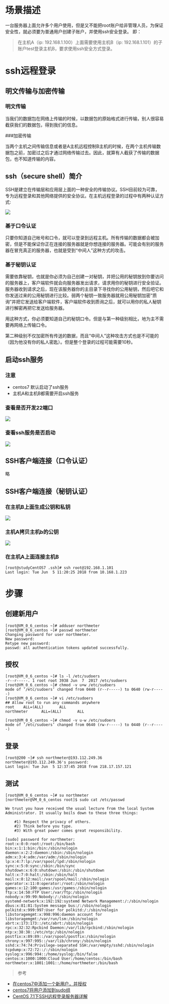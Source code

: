 
# 场景描述

一台服务器上面允许多个用户使用，但是又不能把root账户给非管理人员，为保证安全性，就必须要为普通用户创建子账户，并使用ssh安全登录。
即：

  > 在主机A（ip: 192.168.1.100）上面需要使用主机B（ip: 192.168.1.101）的子账户test登录主机B，要求使用ssh安全方式登录。

# ssh远程登录

## 明文传输与加密传输

### 明文传输

当我们的数据包在网络上传输的时候，以数据包的原始格式进行传输，别人很容易截获我们的数据包，得到我们的信息。

###加密传输

当两个主机之间传输信息或者是A主机远程控制B主机的时候，在两个主机传输数据包之前，加密过之后才通过网络传输过去。因此，就算有人截获了传输的数据包，也不知道传输的内容。

## ssh（secure shell）简介

SSH是建立在传输层和应用层上面的一种安全的传输协议。SSH目前较为可靠，专为远程登录和其他网络提供的安全协议。在主机远程登录的过程中有两种认证方式:

![](../image/centos7-new-users/021.png)

### 基于口令认证

只要你知道自己帐号和口令，就可以登录到远程主机。所有传输的数据都会被加密，但是不能保证你正在连接的服务器就是你想连接的服务器。可能会有别的服务器在冒充真正的服务器，也就是受到“中间人”这种方式的攻击。

### 基于秘钥认证

需要依靠秘钥，也就是你必须为自己创建一对秘钥，并把公用的秘钥放到你要访问的服务器上，客户端软件就会向服务器发出请求，请求用你的秘钥进行安全验证。服务器收到请求之后，现在该服务器你的主目录下寻找你的公用秘钥，然后吧它和你发送过来的公用秘钥进行比较。弱两个秘钥一致服务器就用公用秘钥加密“质询”并把它发送给客户端软件，客户端软件收到质询之后，就可以用你的私人秘钥进行解密再把它发送给服务器。

用这种方式，你必须要知道自己的秘钥口令。但是与第一种级别相比，地为主不需要再网络上传输口令。

第二种级别不仅加密所有传送的数据，而且“中间人”这种攻击方式也是不可能的（因为他没有你的私人密匙）。但是整个登录的过程可能需要10秒。

## 启动ssh服务

### 注意

- centos7 默认启动了ssh服务
- 主机A和主机B都需要开启ssh服务

### 查看是否开发22端口

![](../image/centos7-new-users/017.png)

### 查看ssh服务是否启动

![](../image/centos7-new-users/018.png)

## SSH客户端连接（口令认证）

略

## SSH客户端连接（秘钥认证）

### 在主机B上面生成公钥和私钥

![](../image/centos7-new-users/019.png)

### 主机A拷贝主机b的公钥

![](../image/centos7-new-users/020.png)


### 在主机A上面连接主机B

```shell
[root@studyCentOS7 .ssh]# ssh root@192.168.1.101
Last login: Tue Jun  5 11:20:25 2018 from 10.168.1.223
```

# 步骤

## 创建新用户

```shell
[root@VM_0_6_centos ~]# adduser northmeter
[root@VM_0_6_centos ~]# passwd northmeter
Changing password for user northmeter.
New password:
Retype new password:
passwd: all authentication tokens updated successfully.
```

## 授权

```shell
[root@VM_0_6_centos ~]# ls -l /etc/sudoers
-r--r-----. 1 root root 3938 Jun  7  2017 /etc/sudoers
[root@VM_0_6_centos ~]# chmod -v u+w /etc/sudoers
mode of ‘/etc/sudoers’ changed from 0440 (r--r-----) to 0640 (rw-r-----)
[root@VM_0_6_centos ~]# vi /etc/sudoers
## Allow root to run any commands anywhere
root    ALL=(ALL)       ALL
northmeter      ALL=(ALL)       ALL

[root@VM_0_6_centos ~]# chmod -v u-w /etc/sudoers
mode of ‘/etc/sudoers’ changed from 0640 (rw-r-----) to 0440 (r--r-----)
```

## 登录

```shell
[root@200 ~]# ssh northmeter@193.112.249.36
northmeter@193.112.249.36's password:
Last login: Tue Jun  5 12:37:45 2018 from 218.17.157.121
```

## 测试

```shell
[root@VM_0_6_centos ~]# su northmeter
[northmeter@VM_0_6_centos root]$ sudo cat /etc/passwd

We trust you have received the usual lecture from the local System
Administrator. It usually boils down to these three things:

    #1) Respect the privacy of others.
    #2) Think before you type.
    #3) With great power comes great responsibility.

[sudo] password for northmeter:
root:x:0:0:root:/root:/bin/bash
bin:x:1:1:bin:/bin:/sbin/nologin
daemon:x:2:2:daemon:/sbin:/sbin/nologin
adm:x:3:4:adm:/var/adm:/sbin/nologin
lp:x:4:7:lp:/var/spool/lpd:/sbin/nologin
sync:x:5:0:sync:/sbin:/bin/sync
shutdown:x:6:0:shutdown:/sbin:/sbin/shutdown
halt:x:7:0:halt:/sbin:/sbin/halt
mail:x:8:12:mail:/var/spool/mail:/sbin/nologin
operator:x:11:0:operator:/root:/sbin/nologin
games:x:12:100:games:/usr/games:/sbin/nologin
ftp:x:14:50:FTP User:/var/ftp:/sbin/nologin
nobody:x:99:99:Nobody:/:/sbin/nologin
systemd-network:x:192:192:systemd Network Management:/:/sbin/nologin
dbus:x:81:81:System message bus:/:/sbin/nologin
polkitd:x:999:997:User for polkitd:/:/sbin/nologin
libstoragemgmt:x:998:996:daemon account for libstoragemgmt:/var/run/lsm:/sbin/nologin
abrt:x:173:173::/etc/abrt:/sbin/nologin
rpc:x:32:32:Rpcbind Daemon:/var/lib/rpcbind:/sbin/nologin
ntp:x:38:38::/etc/ntp:/sbin/nologin
postfix:x:89:89::/var/spool/postfix:/sbin/nologin
chrony:x:997:995::/var/lib/chrony:/sbin/nologin
sshd:x:74:74:Privilege-separated SSH:/var/empty/sshd:/sbin/nologin
tcpdump:x:72:72::/:/sbin/nologin
syslog:x:996:994::/home/syslog:/bin/false
centos:x:1000:1000:Cloud User:/home/centos:/bin/bash
northmeter:x:1001:1001::/home/northmeter:/bin/bash
```

> 参考
* [在centos7中添加一个新用户，并授权](https://blog.csdn.net/wangqiuwei07/article/details/75007764)
* [centos7将用户添加到sudo组](https://cloud.tencent.com/info/b6fdf5ea9b40503a31a7f43c8e25e1bf.html)
* [CentOS 7.1下SSH远程登录服务器详解](https://www.linuxidc.com/Linux/2016-03/129204.htm)

